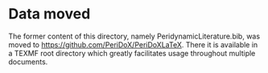 # Data moved

The former content of this directory, namely PeridynamicLiterature.bib, was moved to https://github.com/PeriDoX/PeriDoXLaTeX. There it is available in a TEXMF root directory which greatly facilitates usage throughout multiple documents.
